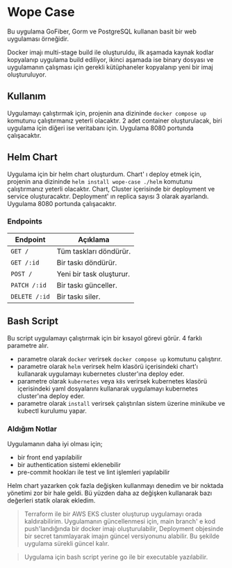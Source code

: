 # Wope Case
Bu uygulama GoFiber, Gorm ve PostgreSQL kullanan basit bir web uygulaması örneğidir.

Docker imajı multi-stage build ile oluşturuldu, ilk aşamada kaynak kodlar kopyalanıp uygulama build ediliyor, ikinci aşamada ise binary dosyası ve uygulamanın çalışması için gerekli kütüphaneler kopyalanıp yeni bir imaj oluşturuluyor.

## Kullanım
Uygulamayı çalıştırmak için, projenin ana dizininde `docker compose up` komutunu çalıştırmanız yeterli olacaktır. 2 adet container oluşturulacak, biri uygulama için diğeri ise veritabanı için. Uygulama 8080 portunda çalışacaktır.

## Helm Chart
Uygulama için bir helm chart oluşturdum. Chart' ı deploy etmek için, projenin ana dizininde `helm install wope-case ./helm` komutunu çalıştırmanız yeterli olacaktır. Chart, Cluster içerisinde bir deployment ve service oluşturacaktır. Deployment' ın replica sayısı 3 olarak ayarlandı. Uygulama 8080 portunda çalışacaktır.

### Endpoints
| Endpoint       | Açıklama                   |
|----------------|----------------------------|
| `GET /`        | Tüm taskları döndürür.     |
| `GET /:id`     | Bir taskı döndürür.        |
| `POST /`       | Yeni bir task oluşturur.   |
| `PATCH /:id`   | Bir taskı günceller.       |
| `DELETE /:id`  | Bir taskı siler.           |

## Bash Script
Bu script uygulamayı çalıştırmak için bir kısayol görevi görür. 4 farklı parametre alır.
- parametre olarak `docker` verirsek `docker compose up` komutunu çalıştırır.
- parametre olarak `helm` verirsek helm klasörü içerisindeki chart'ı
kullanarak uygulamayı kubernetes cluster'ına deploy eder.
- parametre olarak `kubernetes` veya `k8s` verirsek kubernetes klasörü içerisindeki
yaml dosyalarını kullanarak uygulamayı kubernetes cluster'ına deploy eder.
- parametre olarak `install` verirsek çalıştırılan sistem üzerine minikube
ve kubectl kurulumu yapar.

### Aldığım Notlar
Uygulamanın daha iyi olması için;
- bir front end yapılabilir
- bir authentication sistemi eklenebilir
- pre-commit hookları ile test ve lint işlemleri yapılabilir

Helm chart yazarken çok fazla değişken kullanmayı denedim ve bir noktada yönetimi zor bir hale geldi. Bü yüzden daha az değişken kullanarak bazı değerleri statik olarak ekledim.

> Terraform ile bir AWS EKS cluster oluşturup uygulamayı orada kaldırabilirim. Uygulamanın güncellenmesi için, main branch' e kod push'landığında bir docker imajı oluşturulabilir, Deployment objesinde bir secret tanımlayarak imajın güncel versiyonunu alabilir. Bu şekilde uygulama sürekli güncel kalır.

> Uygulama için bash script yerine go ile bir executable yazılabilir.
